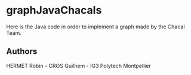 # graphJavaChacals

Here is the Java code in order to implement a graph made by the Chacal Team.

## Authors

HERMET Robin - CROS Guilhem - IG3 Polytech Montpellier
